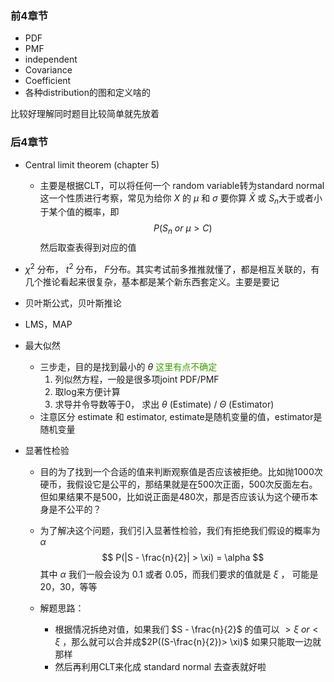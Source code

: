 ### 前4章节

* PDF
* PMF
* independent
* Covariance
* Coefficient
* 各种distribution的图和定义啥的

比较好理解同时题目比较简单就先放着

### 后4章节

* Central limit theorem (chapter 5)
  * 主要是根据CLT，可以将任何一个 random variable转为standard normal这一个性质进行考察，常见为给你 $X$ 的 $\mu$ 和 $\sigma$ 要你算 $\bar{X}$ 或 $S_{n}$​ 大于或者小于某个值的概率，即
    $$
    P(S_{n} \ or \ \mu > C)
    $$
    然后取查表得到对应的值
  
*  $\chi^{2}$ 分布， $t^{2}$ 分布， $F$​ 分布。其实考试前多推推就懂了，都是相互关联的，有几个推论看起来很复杂，基本都是某个新东西套定义。主要是要记

* 贝叶斯公式，贝叶斯推论

* LMS，MAP

* 最大似然

  * 三步走，目的是找到最小的 $\theta$ <font color = '#3e9e02'>这里有点不确定</font>
    1. 列似然方程，一般是很多项joint PDF/PMF
    2. 取log来方便计算
    3. 求导并令导数等于0， 求出 $\theta$ (Estimate) / $\Theta$ (Estimator) 
  * 注意区分 estimate 和 estimator, estimate是随机变量的值，estimator是随机变量

* 显著性检验

  * 目的为了找到一个合适的值来判断观察值是否应该被拒绝。比如抛1000次硬币，我假设它是公平的，那结果就是在500次正面，500次反面左右。但如果结果不是500，比如说正面是480次，那是否应该认为这个硬币本身是不公平的？

  * 为了解决这个问题，我们引入显著性检验，我们有拒绝我们假设的概率为 $\alpha$
    $$
    P(|S - \frac{n}{2}| > \xi) = \alpha
    $$
    其中 $\alpha$ 我们一般会设为 0.1 或者 0.05，而我们要求的值就是 $\xi$ ， 可能是20，30，等等
  
  * 解题思路：
    
    * 根据情况拆绝对值，如果我们 $S - \frac{n}{2}$ 的值可以 $> \xi \ or < \xi$ ，那么就可以合并成$2P((S-\frac{n}{2})> \xi)$ 如果只能取一边就那样
    * 然后再利用CLT来化成 standard normal 去查表就好啦